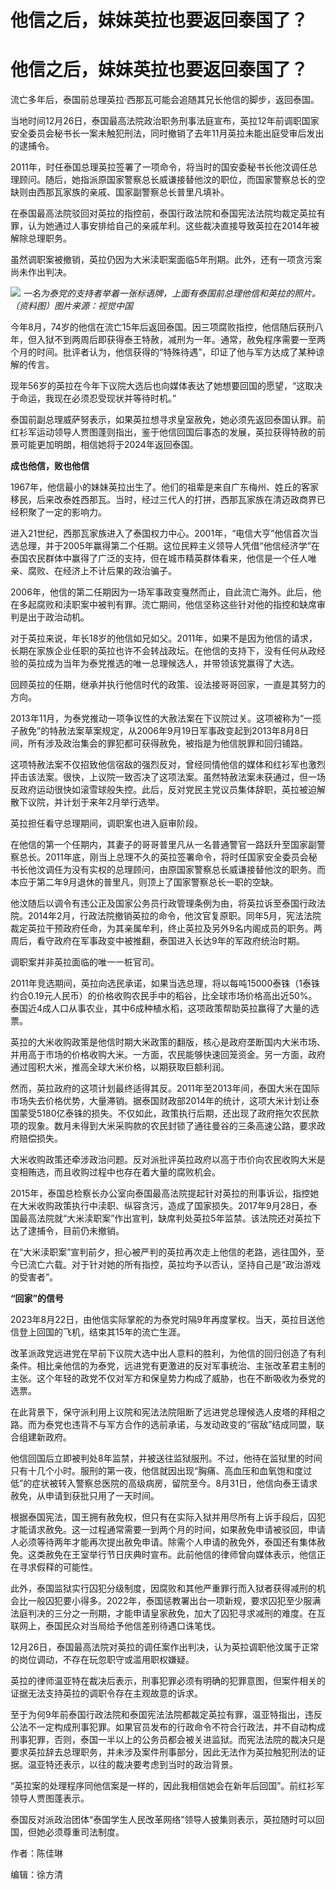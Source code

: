 # 他信之后，妹妹英拉也要返回泰国了？

# 他信之后，妹妹英拉也要返回泰国了？

流亡多年后，泰国前总理英拉·西那瓦可能会追随其兄长他信的脚步，返回泰国。

当地时间12月26日，泰国最高法院政治职务刑事法庭宣布，英拉12年前调职国家安全委员会秘书长一案未触犯刑法，同时撤销了去年11月英拉未能出庭受审后发出的逮捕令。

2011年，时任泰国总理英拉签署了一项命令，将当时的国安委秘书长他汶调任总理顾问。随后，她指派原国家警察总长威谦接替他汶的职位，而国家警察总长的空缺则由西那瓦家族的亲戚、国家副警察总长普里凡填补。

在泰国最高法院驳回对英拉的指控前，泰国行政法院和泰国宪法法院均裁定英拉有罪，认为她通过人事安排给自己的亲戚牟利。这些裁决直接导致英拉在2014年被解除总理职务。

虽然调职案被撤销，英拉仍因为大米渎职案面临5年刑期。此外，还有一项贪污案尚未作出判决。

![](https://inews.gtimg.com/om_bt/OsH5phWeaZzyP_HiZpafJixCWqZWm4-fLJTRMzNJkihngAA/1000)
_一名为泰党的支持者举着一张标语牌，上面有泰国前总理他信和英拉的照片。（资料图）图片来源：视觉中国_

今年8月，74岁的他信在流亡15年后返回泰国。因三项腐败指控，他信随后获刑八年，但入狱不到两周后即获得泰王特赦，减刑为一年。通常，赦免程序需要一至两个月的时间。批评者认为，他信获得的“特殊待遇”，印证了他与军方达成了某种谅解的传言。

现年56岁的英拉在今年下议院大选后也向媒体表达了她想要回国的愿望，“这取决于命运，我现在必须忍受现状并等待时机。”

泰国前副总理威萨努表示，如果英拉想寻求皇室赦免，她必须先返回泰国认罪。前红衫军运动领导人贾图蓬则指出，鉴于他信回国后事态的发展，英拉获得特赦的前景可能更加明朗，相信她将于2024年返回泰国。

**成也他信，败也他信**

1967年，他信最小的妹妹英拉出生了。他们的祖辈是来自广东梅州、姓丘的客家移民，后来改泰姓西那瓦。当时，经过三代人的打拼，西那瓦家族在清迈政商界已经积聚了一定的影响力。

进入21世纪，西那瓦家族进入了泰国权力中心。2001年，“电信大亨”他信首次当选总理，并于2005年赢得第二个任期。这位民粹主义领导人凭借“他信经济学”在泰国农民群体中赢得了广泛的支持，但在城市精英群体看来，他信是一个任人唯亲、腐败、在经济上不计后果的政治骗子。

2006年，他信的第二任期因为一场军事政变戛然而止，自此流亡海外。此后，他在多起腐败和渎职案中被判有罪。流亡期间，他信坚称这些针对他的指控和缺席审判是出于政治动机。

对于英拉来说，年长18岁的他信如兄如父。2011年，如果不是因为他信的请求，长期在家族企业任职的英拉也许不会转战政坛。在他信的支持下，没有任何从政经验的英拉成为当年为泰党推选的唯一总理候选人，并带领该党赢得了大选。

回顾英拉的任期，继承并执行他信时代的政策、设法接哥哥回家，一直是其努力的方向。

2013年11月，为泰党推动一项争议性的大赦法案在下议院过关。这项被称为“一揽子赦免”的特赦法案草案规定，从2006年9月19日军事政变起到2013年8月8日间，所有涉及政治集会的罪犯都可获得赦免，被指是为他信脱罪和回归铺路。

这项特赦法案不仅招致他信宿敌的强烈反对，曾经同情他信的媒体和红衫军也激烈抨击该法案。很快，上议院一致否决了这项法案。虽然特赦法案未获通过，但一场反政府运动很快如滚雪球般失控。此后，反对党民主党议员集体辞职，英拉被迫解散下议院，并计划于来年2月举行选举。

英拉担任看守总理期间，调职案也进入庭审阶段。

在他信的第一个任期内，其妻子的哥哥普里凡从一名普通警官一路跃升至国家副警察总长。2011年底，刚当上总理不久的英拉签署命令，将时任国家安全委员会秘书长他汶调任为没有实权的总理顾问，由原国家警察总长威谦接替他汶的职务。而本应于第二年9月退休的普里凡，则顶上了国家警察总长一职的空缺。

他汶随后以调令有违公正及国家公务员行政管理条例为由，将英拉诉至泰国行政法院。2014年2月，行政法院撤销英拉的命令，他汶官复原职。同年5月，宪法法院裁定英拉干预政府任命，为其亲属牟利，终止英拉及另外9名内阁成员的职务。两周后，看守政府在军事政变中被推翻，泰国进入长达9年的军政府统治时期。

调职案并非英拉面临的唯一一桩官司。

2011年竞选期间，英拉向选民承诺，如果当选总理，将以每吨15000泰铢（1泰铢约合0.19元人民币）的价格收购农民手中的稻谷，比全球市场价格高出近50%。泰国近4成人口从事农业，其中6成种植水稻，这项政策帮助英拉赢得了大量的选票。

英拉的大米收购政策是他信时期大米政策的翻版，核心是政府垄断国内大米市场、并用高于市场的价格收购大米。一方面，农民能够快速回笼资金。另一方面，政府通过囤积大米，推高全球大米价格，以期获取巨额利润。

然而，英拉政府的这项计划最终适得其反。2011年至2013年间，泰国大米在国际市场失去价格优势，大量滞销。据泰国财政部2014年的统计，这项大米计划让泰国蒙受5180亿泰铢的损失。不仅如此，政策执行后期，还出现了政府拖欠农民款项的现象。数月未得到大米采购款的农民封锁了通往曼谷的三条高速公路，要求政府赔偿损失。

大米收购政策还牵涉政治问题。反对派批评英拉政府以高于市价向农民收购大米是变相贿选，而且收购过程中也存在着大量的腐败机会。

2015年，泰国总检察长办公室向泰国最高法院提起针对英拉的刑事诉讼，指控她在大米收购政策执行中渎职、纵容贪污，造成了国家损失。2017年9月28日，泰国最高法院就“大米渎职案”作出宣判，缺席判处英拉5年监禁。该法院还对英拉下达了逮捕令，目前仍未撤销。

在“大米渎职案”宣判前夕，担心被严判的英拉再次走上他信的老路，逃往国外，至今已流亡六载。对于针对她的所有指控，英拉均予以否认，坚持自己是“政治游戏的受害者”。

**“回家”的信号**

2023年8月22日，由他信实际掌舵的为泰党时隔9年再度掌权。当天，英拉目送他信登上回国的飞机，结束其15年的流亡生涯。

改革派政党远进党在早前下议院大选中出人意料的胜利，为他信的回归创造了有利条件。相比亲他信的为泰党，远进党有更激进的反对军事统治、主张改革君主制的主张。这个年轻的政党不仅对军方和保皇势力构成了威胁，也在不断吸收为泰党的选票。

在此背景下，保守派利用上议院和宪法法院阻断了远进党总理候选人皮塔的拜相之路。而为泰党也违背不与军方合作的选前承诺，与发动政变的“宿敌”结成同盟，联合组建新政府。

他信回国后立即被判处8年监禁，并被送往监狱服刑。不过，他待在监狱里的时间只有十几个小时。服刑的第一夜，他信就因出现“胸痛、高血压和血氧饱和度过低”的症状被转入警察总医院的高级病房，留院至今。8月31日，他信向泰王请求赦免，从申请到获批只用了一天时间。

根据泰国宪法，国王拥有赦免权，但只有在实际入狱并用尽所有上诉手段后，囚犯才能请求赦免。这一过程通常需要一到两个月的时间，如果赦免申请被驳回，申请人必须等待两年才能再次提出赦免申请。除需个人申请的赦免外，泰国还有集体赦免。这类赦免在王室举行节日庆典时宣布。此前他信的律师曾向媒体表示，他信正在寻求假释的可能性。

此外，泰国监狱实行囚犯分级制度，因腐败和其他严重罪行而入狱者获得减刑的机会比一般囚犯要小得多。2022年，泰国惩教署出台一项新规，要求囚犯至少服满法庭判决的三分之一刑期，才能申请皇家赦免，加大了囚犯寻求减刑的难度。在互联网上，泰国民众对当局给予他信差别待遇口诛笔伐。

12月26日，泰国最高法院对英拉的调任案作出判决，认为英拉调职他汶属于正常的岗位调动，不存在玩忽职守或滥用职权嫌疑。

英拉的律师温亚特在裁决后表示，刑事犯罪必须有明确的犯罪意图，但案件相关的证据无法支持英拉的调职令存在主观故意的诉求。

至于为何9年前泰国行政法院和泰国宪法法院都裁定英拉有罪，温亚特指出，违反公法不一定构成刑事犯罪。如果官员发布的行政命令不符合行政法，并不自动构成刑事犯罪，否则，泰国一半以上的公务员都会被关进监狱。而宪法法院的裁决只是要求英拉辞去总理职务，并未涉及案件刑事部分，因此无法作为英拉触犯刑法的证据。温亚特还表示，以往的裁决要考虑到当时的政治背景。

“英拉案的处理程序同他信案是一样的，因此我相信她会在新年后回国”。前红衫军领导人贾图蓬表示。

泰国反对派政治团体“泰国学生人民改革网络”领导人披集则表示，英拉随时可以回国，但她必须尊重司法制度。

作者：陈佳琳

编辑：徐方清

